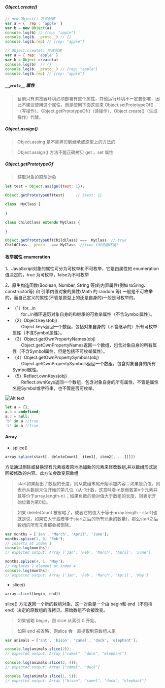 ##### Object.create()

```javascript
// new Object() 方式创建
var a = {  rep : 'apple' }
var b = new Object(a)
console.log(b) // {rep: "apple"}
console.log(b.__proto__) // {}
console.log(b.rep) // {rep: "apple"}

// Object.create() 方式创建
var a = { rep: 'apple' }
var b = Object.create(a)
console.log(b)  // {}
console.log(b.__proto__) // {rep: "apple"}
console.log(b.rep) // {rep: "apple"}
```

##### `__proto__` 属性
> 目前只有浏览器环境必须部署有这个属性，其他运行环境不一定要部署，因此不建议使用这个属性，而是使用下面这些来 Object.setPrototypeOf()（写操作）、Object.getPrototypeOf()（读操作）、Object.create()（生成操作）代替。

##### Object.assign() 

> Object.assing 是不能拷贝到继承或原型上的方法的

> Object.assign() 方法不能正确拷贝 get ，set 属性

##### Object.getPrototypeOf

> 获取对象的原型对象

```javascript
let test = Object.assign({test: 1});

Object.getPrototypeOf(test)     // {test: 1}

class  MyClass {
  
}

class ChildClass extends MyClass {
    
}

Object.getPrototypeOf(ChildClass) ===  MyClass  // true
ChildClass.__proto__ === MyClass  //true (浏览器环境)
```

#### 枚举属性 enumeration

1、JavaScript对象的属性可分为可枚举和不可枚举，它是由属性的 enumeration 值决定的，true 为可枚举，false为不可枚举

2、原生构造函数(Boolean, Number, String 等)的内置属性(例如 toSring、 constructor等) 和 引擎内置对象的属性(Math 的 random 等) 一般是不可枚举的，而自己定义的属性(不管是原型上的还是自身的)一般是可枚举的。

+ （1）for...in  
　　for...in循环遍历对象自身的和继承的可枚举属性（不含Symbol属性）。
+ （2）Object.keys(obj)  
　　Object.keys返回一个数组，包括对象自身的（不含继承的）所有可枚举属性（不含Symbol属性）。
+ （3）Object.getOwnPropertyNames(obj)  
　　Object.getOwnPropertyNames返回一个数组，包含对象自身的所有属性（不含Symbol属性，但是包括不可枚举属性）。
+ （4）Object.getOwnPropertySymbols(obj)  
　　Object.getOwnPropertySymbols返回一个数组，包含对象自身的所有Symbol属性。
+ （5）Reflect.ownKeys(obj)  
　　Reflect.ownKeys返回一个数组，包含对象自身的所有属性，不管是属性名是Symbol或字符串，也不管是否可枚举。

![Alt text](https://static.biubiupiu.cn/7513201-05e5eb62464f3493.png)

````javascript
let a = {};
a.b = undefined;
a.c = null;
'b' in a //true
'c' in a //true
````

#### Array

+ splice()

````javascript
array.splice(start[, deleteCount[, item1[, item2[, ...]]]])
````

方法通过删除或替换现有元素或者原地添加新的元素来修改数组,并以数组形式返回被修改的内容。此方法会改变原数组

> start如果超出了数组的长度，则从数组末尾开始添加内容；如果是负值，则表示从数组末位开始的第几位（从-1计数，这意味着-n是倒数第n个元素并且等价于array.length-n）；如果负数的绝对值大于数组的长度，则表示开始位置为第0位。

>如果 deleteCount 被省略了，或者它的值大于等于array.length - start(也就是说，如果它大于或者等于start之后的所有元素的数量)，那么start之后数组的所有元素都会被删除。

````javascript
var months = ['Jan', 'March', 'April', 'June'];
months.splice(1, 0, 'Feb');
// inserts at index 1
console.log(months);
// expected output: Array ['Jan', 'Feb', 'March', 'April', 'June']

months.splice(4, 1, 'May');
// replaces 1 element at index 4
console.log(months);
// expected output: Array ['Jan', 'Feb', 'March', 'April', 'May']

````

+ slice()

````javascript
array.slice([begin, end])
````

slice() 方法返回一个新的数组对象，这一对象是一个由 begin和 end（不包括end）决定的原数组的浅拷贝。原始数组不会被改变。

> 如果省略 begin，则 slice 从索引 0 开始。

> 如果 end 被省略，则slice 会一直提取到原数组末尾

````javascript
var animals = ['ant', 'bison', 'camel', 'duck', 'elephant'];

console.log(animals.slice(2));
// expected output: Array ["camel", "duck", "elephant"]

console.log(animals.slice(2, 4));
// expected output: Array ["camel", "duck"]

console.log(animals.slice(1, 5));
// expected output: Array ["bison", "camel", "duck", "elephant"]
````
